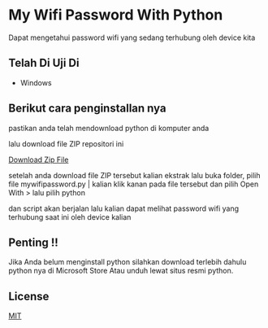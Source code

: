 
# My Wifi Password With Python

Dapat mengetahui password wifi yang sedang terhubung oleh device kita

## Telah Di Uji Di

- Windows

## Berikut cara penginstallan nya

pastikan anda telah mendownload python di komputer anda

lalu download file ZIP repositori ini

[Download Zip File](https://github.com/withfabian/mywifi/archive/main.zip)

setelah anda download file ZIP tersebut kalian ekstrak lalu buka folder, pilih file mywifipassword.py | kalian klik kanan pada file tersebut dan pilih Open With > lalu pilih python

dan script akan berjalan lalu kalian dapat melihat password wifi yang terhubung saat ini oleh device kalian

## Penting !! 
Jika Anda belum menginstall python silahkan download terlebih dahulu python nya di Microsoft Store Atau unduh lewat situs resmi python.


## License

[MIT](https://choosealicense.com/licenses/mit/)
